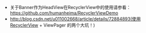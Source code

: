 * 关于Banner作为HeadView在RecyclerView中的使用请参看：https://github.com/humanheima/RecyclerViewDemo
* http://blog.csdn.net/u011002668/article/details/72884893(使用RecyclerView + ViewPager 的两个大坑！)

